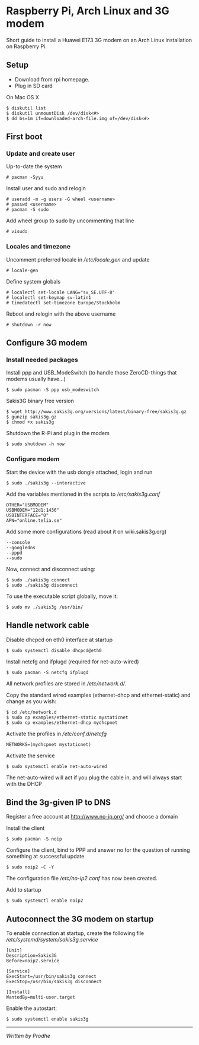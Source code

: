 Raspberry Pi, Arch Linux and 3G modem
=====================================

Short guide to install a Huawei E173 3G modem on an Arch Linux installation on Raspberry Pi.


Setup
-----

- Download from rpi homepage.
- Plug in SD card

On Mac OS X

	$ diskutil list
	$ diskutil unmountDisk /dev/disk<#>
	$ dd bs=1m if=downloaded-arch-file.img of=/dev/disk<#>


First boot
----------

### Update and create user

Up-to-date the system

	# pacman -Syyu

Install user and sudo and relogin

	# useradd -m -g users -G wheel <username>
	# passwd <username>
	# pacman -S sudo

Add wheel group to sudo by uncommenting that line

	# visudo

### Locales and timezone

Uncomment preferred locale in */etc/locale.gen* and update

	# locale-gen

Define system globals

	# localectl set-locale LANG="sv_SE.UTF-8"
	# localectl set-keymap sv-latin1
	# timedatectl set-timezone Europe/Stockholm

Reboot and relogin with the above username

	# shutdown -r now


Configure 3G modem
------------------

### Install needed packages

Install ppp and USB_ModeSwitch (to handle those ZeroCD-things that modems usually have...)

	$ sudo pacman -S ppp usb_modeswitch

Sakis3G binary free version

	$ wget http://www.sakis3g.org/versions/latest/binary-free/sakis3g.gz
	$ gunzip sakis3g.gz
	$ chmod +x sakis3g

Shutdown the R-Pi and plug in the modem

	$ sudo shutdown -h now

### Configure modem

Start the device with the usb dongle attached, login and run

	$ sudo ./sakis3g --interactive

Add the variables mentioned in the scripts to */etc/sakis3g.conf*

	OTHER="USBMODEM"
	USBMODEM="12d1:1436"
	USBINTERFACE="0"
	APN="online.telia.se"

Add some more configurations (read about it on wiki.sakis3g.org)

	--console
	--googledns
	--pppd
	--sudo

Now, connect and disconnect using:

	$ sudo ./sakis3g connect
	$ sudo ./sakis3g disconnect

To use the executable script globally, move it:

	$ sudo mv ./sakis3g /usr/bin/


Handle network cable
--------------------

Disable dhcpcd on eth0 interface at startup

	$ sudo systemctl disable dhcpcd@eth0

Install netcfg and ifplugd (required for net-auto-wired)

	$ sudo pacman -S netcfg ifplugd

All network profiles are stored in */etc/network.d/*.

Copy the standard wired examples (ethernet-dhcp and ethernet-static) and change as you wish:

	$ cd /etc/network.d
	$ sudo cp examples/ethernet-static mystaticnet
	$ sudo cp examples/ethernet-dhcp mydhcpnet

Activate the profiles in */etc/conf.d/netcfg*

	NETWORKS=(mydhcpnet mystaticnet)

Activate the service

	$ sudo systemctl enable net-auto-wired

The net-auto-wired will act if you plug the cable in, and will always start with the DHCP


Bind the 3g-given IP to DNS
---------------------------

Register a free account at http://www.no-ip.org/ and choose a domain

Install the client

	$ sudo pacman -S noip

Configure the client, bind to PPP and answer no for the question of running something at successful update

	$ sudo noip2 -C -Y

The configuration file */etc/no-ip2.conf* has now been created.

Add to startup

	$ sudo systemctl enable noip2


Autoconnect the 3G modem on startup
-----------------------------------

To enable connection at startup, create the following file */etc/systemd/system/sakis3g.service*

	[Unit]
	Description=Sakis3G
	Before=noip2.service
	
	[Service]
	ExecStart=/usr/bin/sakis3g connect
	ExecStop=/usr/bin/sakis3g disconnect
	
	[Install]
	WantedBy=multi-user.target

Enable the autostart:

	$ sudo systemctl enable sakis3g


---

*Written by Prodhe*


